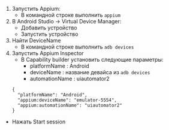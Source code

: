 1. Запустить Appium:
    - В командной строке выполнить `appium`
2. В Android Studio -> Virtual Device Manager:
     - Добавить устройство
     - Запустить устройство
3. Найти DeviceName
   - В командной строке выполнить `adb devices`
4. Запустить Appium Inspector
   - В Capability builder установить следующие параметры:
     - platformName : Android
     - deviceName : название девайса из `adb devices`
     - automationName : uiautomator2
    ```
    {
      "platformName": "Android",
      "appium:deviceName": "emulator-5554",
      "appium:automationName": "uiautomator2"
    }
    ```
- Нажать Start session
